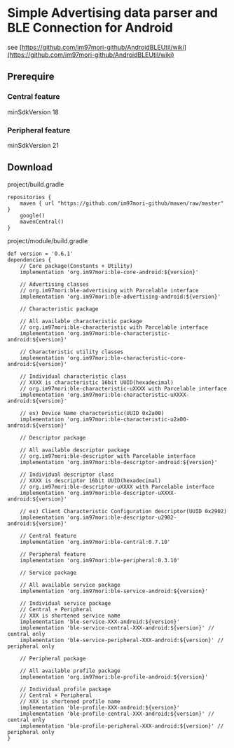 # Simple Advertising data parser and BLE Connection for Android

see [https://github.com/im97mori-github/AndroidBLEUtil/wiki](https://github.com/im97mori-github/AndroidBLEUtil/wiki)

## Prerequire
### Central feature
minSdkVersion 18
### Peripheral feature
minSdkVersion 21

## Download
project/build.gradle

    repositories {
        maven { url "https://github.com/im97mori-github/maven/raw/master" }
        google()
        mavenCentral()
    }

project/module/build.gradle

    def version = '0.6.1'
    dependencies {
        // Core package(Constants + Utility)
        implementation 'org.im97mori:ble-core-android:${version}'
        
        // Advertising classes
        // org.im97mori:ble-advertising with Parcelable interface
        implementation 'org.im97mori:ble-advertising-android:${version}'
        
        // Characteristic package
        
        // All available characteristic package
        // org.im97mori:ble-characteristic with Parcelable interface
        implementation 'org.im97mori:ble-characteristic-android:${version}'
        
        // Characteristic utility classes
        implementation 'org.im97mori:ble-characteristic-core-android:${version}'
        
        // Individual characteristic class
        // XXXX is characteristic 16bit UUID(hexadecimal)
        // org.im97mori:ble-characteristic-uXXXX with Parcelable interface
        implementation 'org.im97mori:ble-characteristic-uXXXX-android:${version}'
        
        // ex) Device Name characteristic(UUID 0x2a00)
        implementation 'org.im97mori:ble-characteristic-u2a00-android:${version}'
        
        // Descriptor package
        
        // All available descriptor package
        // org.im97mori:ble-descriptor with Parcelable interface
        implementation 'org.im97mori:ble-descriptor-android:${version}'
        
        // Individual descriptor class
        // XXXX is descriptor 16bit UUID(hexadecimal)
        // org.im97mori:ble-descriptor-uXXXX with Parcelable interface
        implementation 'org.im97mori:ble-descriptor-uXXXX-android:${version}'
        
        // ex) Client Characteristic Configuration descriptor(UUID 0x2902)
        implementation 'org.im97mori:ble-descriptor-u2902-android:${version}'
        
        // Central feature
        implementation 'org.im97mori:ble-central:0.7.10'
        
        // Peripheral feature
        implementation 'org.im97mori:ble-peripheral:0.3.10'
        
        // Service package
        
        // All available service package
        implementation 'org.im97mori:ble-service-android:${version}'
        
        // Individual service package
        // Central + Peripheral
        // XXX is shortened service name
        implementation 'ble-service-XXX-android:${version}'
        implementation 'ble-service-central-XXX-android:${version}' // central only
        implementation 'ble-service-peripheral-XXX-android:${version}' // peripheral only

        // Peripheral package
        
        // All available profile package
        implementation 'org.im97mori:ble-profile-android:${version}'
        
        // Individual profile package
        // Central + Peripheral
        // XXX is shortened profile name
        implementation 'ble-profile-XXX-android:${version}'
        implementation 'ble-profile-central-XXX-android:${version}' // central only
        implementation 'ble-profile-peripheral-XXX-android:${version}' // peripheral only
    }

